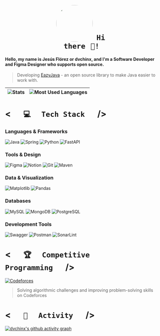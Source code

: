 # <h1 align="center"><code><img src="https://i.imgur.com/6JmNI86.jpeg" height="110px" style="border-radius: 50%; object-fit: cover; transform: scale(1.1);">⠀Hi there⠀👋!</code></h1>

#### Hello, my name is Jesús Flórez or **dvchinx**, and I'm a Software Developer and Figma Designer who supports open source.

> Developing [EazyJava](https://github.com/dvchinx/EazyJava) - an open source library to make Java easier to work with.

| ![Stats](https://github-readme-stats.vercel.app/api?username=dvchinx&show_icons=true&include_all_commits=true&theme=synthwave&hide_border=true&rank_icon=github&include_all_commits=true&line_height=20&hide_title=true) | ![Most Used Languages](https://github-readme-stats.vercel.app/api/top-langs/?username=dvchinx&theme=synthwave&hide_border=true&layout=compact&langs_count=8&hide_title=true) |
| ----- | ----- |

# < <code>⠀⠀💻⠀⠀Tech Stack⠀⠀</code> />

### Languages & Frameworks
![Java](https://img.shields.io/badge/Java-ED8B00?style=for-the-badge&logo=openjdk&logoColor=white)
![Spring](https://img.shields.io/badge/Spring-6DB33F?style=for-the-badge&logo=spring&logoColor=white)
![Python](https://img.shields.io/badge/Python-3776AB?style=for-the-badge&logo=python&logoColor=white)
![FastAPI](https://img.shields.io/badge/FastAPI-005571?style=for-the-badge&logo=fastapi)

### Tools & Design
![Figma](https://img.shields.io/badge/Figma-F24E1E?style=for-the-badge&logo=figma&logoColor=white)
![Notion](https://img.shields.io/badge/Notion-000000?style=for-the-badge&logo=notion&logoColor=white)
![Git](https://img.shields.io/badge/Git-F05032?style=for-the-badge&logo=git&logoColor=white)
![Maven](https://img.shields.io/badge/Maven-C71A36?style=for-the-badge&logo=apache-maven&logoColor=white)

### Data & Visualization
![Matplotlib](https://img.shields.io/badge/Matplotlib-11557c?style=for-the-badge&logo=matplotlib&logoColor=white)
![Pandas](https://img.shields.io/badge/Pandas-150458?style=for-the-badge&logo=pandas&logoColor=white)
 
### Databases
![MySQL](https://img.shields.io/badge/MySQL-4479A1?style=for-the-badge&logo=mysql&logoColor=white)
![MongoDB](https://img.shields.io/badge/MongoDB-4EA94B?style=for-the-badge&logo=mongodb&logoColor=white)
![PostgreSQL](https://img.shields.io/badge/PostgreSQL-316192?style=for-the-badge&logo=postgresql&logoColor=white)

### Development Tools
![Swagger](https://img.shields.io/badge/Swagger-85EA2D?style=for-the-badge&logo=swagger&logoColor=black)
![Postman](https://img.shields.io/badge/Postman-FF6C37?style=for-the-badge&logo=postman&logoColor=white)
![SonarLint](https://img.shields.io/badge/SonarLint-CB2029?style=for-the-badge&logo=sonarlint&logoColor=white)

# < <code>⠀⠀🏆⠀⠀Competitive Programming⠀⠀</code> />

[![Codeforces](https://img.shields.io/badge/Codeforces-1F8ACB?style=for-the-badge&logo=codeforces&logoColor=white)](https://codeforces.com/profile/dvchinx)

> Solving algorithmic challenges and improving problem-solving skills on Codeforces

# < <code>⠀⠀💼⠀⠀Activity⠀⠀</code> />
[![dvchinx's github activity graph](https://github-readme-activity-graph.vercel.app/graph?username=dvchinx&theme=synthwave-84&hide_title=true&radius=10&area=true)](https://github.com/dvchinx)

